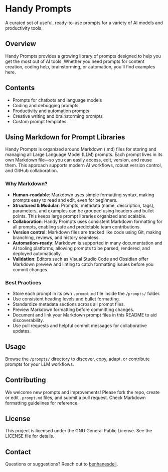# Handy Prompts

A curated set of useful, ready-to-use prompts for a variety of AI models and productivity tools.

## Overview

Handy Prompts provides a growing library of prompts designed to help you get the most out of AI tools. Whether you need prompts for content creation, coding help, brainstorming, or automation, you'll find examples here.

## Contents

- Prompts for chatbots and language models  
- Coding and debugging prompts  
- Productivity and automation prompts  
- Creative writing and brainstorming prompts  
- Custom prompt templates  

## Using Markdown for Prompt Libraries

Handy Prompts is organized around Markdown (.md) files for storing and managing all Large Language Model (LLM) prompts. Each prompt lives in its own Markdown file—so you can easily access, edit, version, and reuse them. This approach supports modern AI workflows, robust version control, and GitHub collaboration.

### Why Markdown?

- **Human-readable**: Markdown uses simple formatting syntax, making prompts easy to read and edit, even for beginners.  
- **Structured & Modular**: Prompts, metadata (name, description, tags), parameters, and examples can be grouped using headers and bullet points. This keeps large prompt libraries organized and scalable.  
- **Collaboration**: Handy Prompts uses consistent Markdown formatting for all prompts, enabling safe and predictable team contributions.  
- **Version control**: Markdown files are tracked like code using Git, making branching, reviews, and history seamless.  
- **Automation-ready**: Markdown is supported in many documentation and AI tooling platforms, allowing prompts to be parsed, rendered, and deployed automatically.  
- **Validation**: Editors such as Visual Studio Code and Obsidian offer Markdown preview and linting to catch formatting issues before you commit changes.  

### Best Practices

- Store each prompt in its own `.prompt.md` file inside the `/prompts/` folder.  
- Use consistent heading levels and bullet formatting.  
- Standardize metadata sections across all prompt files.  
- Preview Markdown formatting before committing changes.  
- Document and link your Markdown prompt files in this README to aid discoverability.  
- Use pull requests and helpful commit messages for collaborative updates.  

## Usage

Browse the `/prompts/` directory to discover, copy, adapt, or contribute prompts for your LLM workflows. 

## Contributing

We welcome new prompts and improvements! Please fork the repo, create or edit `.prompt.md` files, and submit a pull request. Check Markdown formatting guidelines for reference.

## License

This project is licensed under the GNU General Public License. See the LICENSE file for details.

## Contact

Questions or suggestions? Reach out to [benhanesdell](https://github.com/benhanesdell).